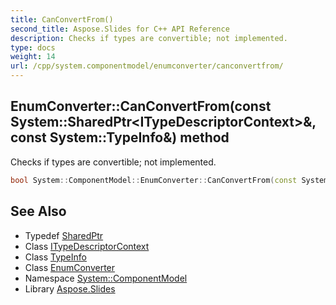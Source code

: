 ```yaml
---
title: CanConvertFrom()
second_title: Aspose.Slides for C++ API Reference
description: Checks if types are convertible; not implemented.
type: docs
weight: 14
url: /cpp/system.componentmodel/enumconverter/canconvertfrom/
---
```

## EnumConverter::CanConvertFrom(const System::SharedPtr\<ITypeDescriptorContext\>\&, const System::TypeInfo\&) method


Checks if types are convertible; not implemented.

```cpp
bool System::ComponentModel::EnumConverter::CanConvertFrom(const System::SharedPtr<ITypeDescriptorContext> &context, const System::TypeInfo &sourceType)
```

## See Also

* Typedef [SharedPtr](../../system/sharedptr/)
* Class [ITypeDescriptorContext](../itypedescriptorcontext/)
* Class [TypeInfo](../../system/typeinfo/)
* Class [EnumConverter](./)
* Namespace [System::ComponentModel](../)
* Library [Aspose.Slides](../../)